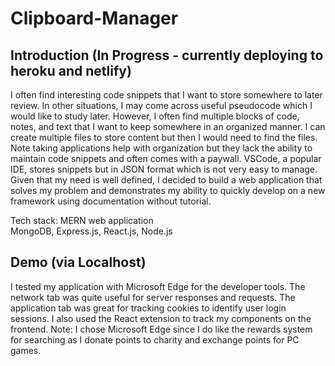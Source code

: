 # Clipboard-Manager

## Introduction (In Progress - currently deploying to heroku and netlify)
I often find interesting code snippets that I want to store somewhere to later review. In other situations, I may come across useful pseudocode which I would like to study later. However, I often find multiple blocks of code, notes, and text that I want to keep somewhere in an organized manner. I can create multiple files to store content but then I would need to find the files. Note taking applications help with organization but they lack the ability to maintain code snippets and often comes with a paywall. VSCode, a popular IDE, stores snippets but in JSON format which is not very easy to manage. Given that my need is well defined, I decided to build a web application that solves my problem and demonstrates my ability to quickly develop on a new framework using documentation without tutorial.

Tech stack: MERN web application <br>
MongoDB, Express.js, React.js, Node.js


## Demo (via Localhost)

I tested my application with Microsoft Edge for the developer tools. The network tab was quite useful for server responses and requests. The application tab was great for tracking cookies to identify user login sessions. I also used the React extension to track my components on the frontend. 
Note: I chose Microsoft Edge since I do like the rewards system for searching as I donate points to charity and exchange points for PC games.
